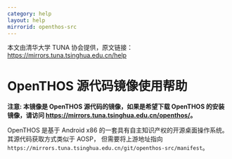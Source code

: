 ```yaml
---
category: help
layout: help
mirrorid: openthos-src
---
```


本文由清华大学 TUNA 协会提供，原文链接：<https://mirrors.tuna.tsinghua.edu.cn/help>


# OpenTHOS 源代码镜像使用帮助

**注意: 本镜像是 OpenTHOS 源代码的镜像，如果是希望下载 OpenTHOS 的安装镜像，请访问 <https://mirrors.tuna.tsinghua.edu.cn/openthos/>。**

OpenTHOS 是基于 Android x86 的一套具有自主知识产权的开源桌面操作系统。其源代码获取方式类似于 AOSP，
但需要将上游地址指向 `https://mirrors.tuna.tsinghua.edu.cn/git/openthos-src/manifest`。
